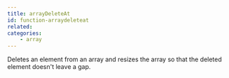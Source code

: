 ```yaml
---
title: arrayDeleteAt
id: function-arraydeleteat
related:
categories:
    - array
---
```


Deletes an element from an array and resizes the array so that the deleted element doesn't leave a gap.